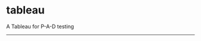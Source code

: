 tableau
=======

A Tableau for P-A-D testing
 
 
 
-----------------------------------------------------------------------------------------------------------------------------
